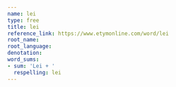```yaml
---
name: lei
type: free
title: lei
reference_link: https://www.etymonline.com/word/lei
root_name: 
root_language: 
denotation: 
word_sums:
- sum: 'Lei + '
  respelling: lei
---
```

